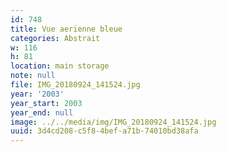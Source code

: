 ```yaml
---
id: 748
title: Vue aerienne bleue
categories: Abstrait
w: 116
h: 81
location: main storage
note: null
file: IMG_20180924_141524.jpg
year: '2003'
year_start: 2003
year_end: null
image: ../../media/img/IMG_20180924_141524.jpg
uuid: 3d4cd208-c5f8-4bef-a71b-74010bd38afa
---
```


